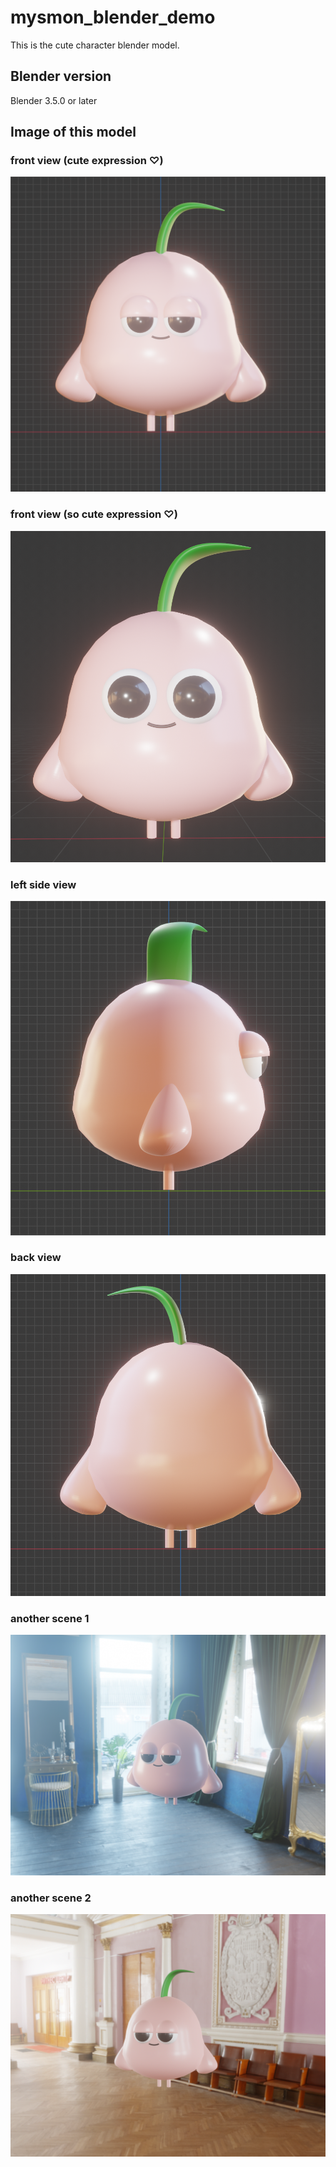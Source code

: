 # mysmon_blender_demo

This is the cute character blender model.

## Blender version

Blender 3.5.0 or later

## Image of this model

### front view (cute expression ♡)
![](./img/front1.png)
### front view (so cute expression ♡)
![](./img/front2.png)
### left side view
![](./img/left.png)
### back view
![](./img/back.png)
### another scene 1
![](./img/scene1.png)
### another scene 2
![](./img/scene2.png)